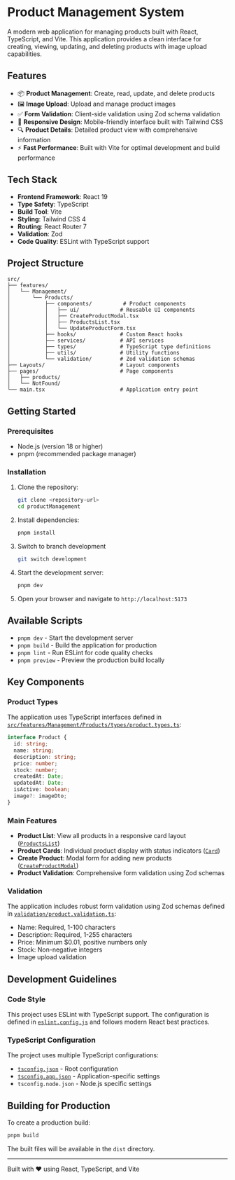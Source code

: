 # Product Management System

A modern web application for managing products built with React, TypeScript, and Vite. This application provides a clean interface for creating, viewing, updating, and deleting products with image upload capabilities.

## Features

- 📦 **Product Management**: Create, read, update, and delete products
- 🖼️ **Image Upload**: Upload and manage product images
- ✅ **Form Validation**: Client-side validation using Zod schema validation
- 📱 **Responsive Design**: Mobile-friendly interface built with Tailwind CSS
- 🔍 **Product Details**: Detailed product view with comprehensive information
- ⚡ **Fast Performance**: Built with Vite for optimal development and build performance

## Tech Stack

- **Frontend Framework**: React 19
- **Type Safety**: TypeScript
- **Build Tool**: Vite
- **Styling**: Tailwind CSS 4
- **Routing**: React Router 7
- **Validation**: Zod
- **Code Quality**: ESLint with TypeScript support

## Project Structure

```
src/
├── features/
│   └── Management/
│       └── Products/
│           ├── components/          # Product components
│           │   ├── ui/             # Reusable UI components
│           │   ├── CreateProductModal.tsx
│           │   ├── ProductsList.tsx
│           │   └── UpdateProductForm.tsx
│           ├── hooks/              # Custom React hooks
│           ├── services/           # API services
│           ├── types/              # TypeScript type definitions
│           ├── utils/              # Utility functions
│           └── validation/         # Zod validation schemas
├── Layouts/                        # Layout components
├── pages/                          # Page components
│   ├── products/
│   └── NotFound/
└── main.tsx                        # Application entry point
```

## Getting Started

### Prerequisites

- Node.js (version 18 or higher)
- pnpm (recommended package manager)

### Installation

1. Clone the repository:
   ```bash
   git clone <repository-url>
   cd productManagement
   ```

2. Install dependencies:
   ```bash
   pnpm install
   ```

3. Switch to branch development
   ```bash
   git switch development
   ```

4. Start the development server:
   ```bash
   pnpm dev
   ```

5. Open your browser and navigate to `http://localhost:5173`

## Available Scripts

- `pnpm dev` - Start the development server
- `pnpm build` - Build the application for production
- `pnpm lint` - Run ESLint for code quality checks
- `pnpm preview` - Preview the production build locally

## Key Components

### Product Types

The application uses TypeScript interfaces defined in [`src/features/Management/Products/types/product.types.ts`](src/features/Management/Products/types/product.types.ts):

```typescript
interface Product {
  id: string;
  name: string;
  description: string;
  price: number;
  stock: number;
  createdAt: Date;
  updatedAt: Date;
  isActive: boolean;
  image?: imageDto;
}
```

### Main Features

- **Product List**: View all products in a responsive card layout ([`ProductsList`](src/features/Management/Products/components/ProductsList.tsx))
- **Product Cards**: Individual product display with status indicators ([`Card`](src/features/Management/Products/components/ui/Card.tsx))
- **Create Product**: Modal form for adding new products ([`CreateProductModal`](src/features/Management/Products/components/CreateProductModal.tsx))
- **Product Validation**: Comprehensive form validation using Zod schemas

### Validation

The application includes robust form validation using Zod schemas defined in [`validation/product.validation.ts`](src/features/Management/Products/validation/product.validation.ts):

- Name: Required, 1-100 characters
- Description: Required, 1-255 characters  
- Price: Minimum $0.01, positive numbers only
- Stock: Non-negative integers
- Image upload validation

## Development Guidelines

### Code Style

This project uses ESLint with TypeScript support. The configuration is defined in [`eslint.config.js`](eslint.config.js) and follows modern React best practices.

### TypeScript Configuration

The project uses multiple TypeScript configurations:
- [`tsconfig.json`](tsconfig.json) - Root configuration
- [`tsconfig.app.json`](tsconfig.app.json) - Application-specific settings
- `tsconfig.node.json` - Node.js specific settings

## Building for Production

To create a production build:

```bash
pnpm build
```

The built files will be available in the `dist` directory.

---

Built with ❤️ using React, TypeScript, and Vite